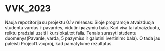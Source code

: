 # VVK_2023
Nauja repozitorija su projektu
0.1v releasas:
Sioje programoje atvaizduoja studentu vardus ir pavardes, vidutini pazymiu bala.
Kad visa tai atvaizduotu, reiktu pradziai uzeiti i kursiokai.txt faila.
Tenais surasyti studentu duomenys(Pavarde, varda, 5 pazymius ir galutini ivertinimo bala).
O tada jau paleisti Project1.vcxproj, kad pamatytume rezultatus.

